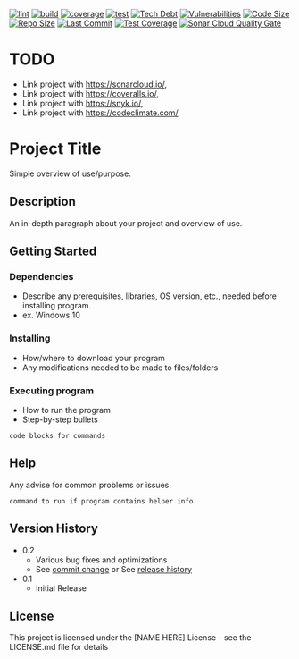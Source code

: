 [![lint](https://github.com/ShaneLucy/pretty-good-playground-api/actions/workflows/lint.yml/badge.svg)](https://github.com/ShaneLucy/pretty-good-playground-api/actions/workflows/lint.yml/badge.svg) [![build](https://github.com/ShaneLucy/pretty-good-playground-api/actions/workflows/build.yml/badge.svg)](https://github.com/ShaneLucy/pretty-good-playground-api/actions/workflows/build.yml/badge.svg) [![coverage](https://github.com/ShaneLucy/pretty-good-playground-api/actions/workflows/coverage.yml/badge.svg)](https://github.com/ShaneLucy/pretty-good-playground-api/actions/workflows/coverage.yml/badge.svg) [![test](https://github.com/ShaneLucy/pretty-good-playground-api/actions/workflows/test.yml/badge.svg)](https://github.com/ShaneLucy/pretty-good-playground-api/actions/workflows/test.yml/badge.svg) [![Tech Debt](https://img.shields.io/codeclimate/tech-debt/ShaneLucy/pretty-good-playground-api?logo=codeclimate&logoWidth=20)](https://img.shields.io/codeclimate/tech-debt/ShaneLucy/pretty-good-playground-api?logo=codeclimate&logoWidth=20) [![Vulnerabilities](https://img.shields.io/snyk/vulnerabilities/github/ShaneLucy/pretty-good-playground-api?logo=snyk&logoWidth=20)](https://img.shields.io/snyk/vulnerabilities/github/ShaneLucy/pretty-good-playground-api?logo=snyk&logoWidth=20) [![Code Size](https://img.shields.io/github/languages/code-size/ShaneLucy/pretty-good-playground-api?logo=github&logoWidth=20)](https://img.shields.io/github/languages/code-size/ShaneLucy/pretty-good-playground-api?logo=github&logoWidth=20) [![Repo Size](https://img.shields.io/github/repo-size/ShaneLucy/pretty-good-playground-api?logo=github&logoWidth=20)](https://img.shields.io/github/repo-size/ShaneLucy/pretty-good-playground-api?logo=github&logoWidth=20) [![Last Commit](https://img.shields.io/github/last-commit/ShaneLucy/pretty-good-playground-api?logo=github&logoWidth=20)](https://img.shields.io/github/last-commit/ShaneLucy/pretty-good-playground-api?logo=github&logoWidth=20) [![Test Coverage](https://img.shields.io/coveralls/github/ShaneLucy/pretty-good-playground-api?logo=coveralls&logoWidth=20)](https://img.shields.io/coveralls/github/ShaneLucy/pretty-good-playground-api?logo=coveralls&logoWidth=20) [![Sonar Cloud Quality Gate](https://sonarcloud.io/api/project_badges/measure?project=ShaneLucy_pretty-good-playground-api&metric=alert_status)](https://sonarcloud.io/api/project_badges/measure?project=ShaneLucy_pretty-good-playground-api&metric=alert_status)

# TODO

- Link project with https://sonarcloud.io/,
- Link project with https://coveralls.io/,
- Link project with https://snyk.io/,
- Link project with https://codeclimate.com/

# Project Title

Simple overview of use/purpose.

## Description

An in-depth paragraph about your project and overview of use.

## Getting Started

### Dependencies

- Describe any prerequisites, libraries, OS version, etc., needed before installing program.
- ex. Windows 10

### Installing

- How/where to download your program
- Any modifications needed to be made to files/folders

### Executing program

- How to run the program
- Step-by-step bullets

```
code blocks for commands
```

## Help

Any advise for common problems or issues.

```
command to run if program contains helper info
```

## Version History

- 0.2
  - Various bug fixes and optimizations
  - See [commit change]() or See [release history]()
- 0.1
  - Initial Release

## License

This project is licensed under the [NAME HERE] License - see the LICENSE.md file for details
